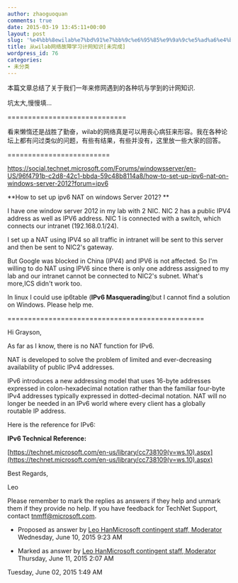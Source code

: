```yaml
---
author: zhaoguoquan
comments: true
date: 2015-03-19 13:45:11+00:00
layout: post
slug: '%e4%bb%8ewilab%e7%bd%91%e7%bb%9c%e6%95%85%e9%9a%9c%e5%ad%a6%e4%b9%a0%e8%ae%a1%e7%bd%91%e7%9f%a5%e8%af%86'
title: 从wilab网络故障学习计网知识[未完成]
wordpress_id: 76
categories:
- 未分类
---
```


本篇文章总结了关于我们一年来修网遇到的各种坑与学到的计网知识.

坑太大,慢慢填...



=============================

看来懒惰还是战胜了勤奋，wilab的网络真是可以用丧心病狂来形容。我在各种论坛上都有问过类似的问题，有些有结果，有些并没有，这里放一些大家的回答。

=========================

https://social.technet.microsoft.com/Forums/windowsserver/en-US/96f4791b-c2d8-42c1-bbda-59c48b8114a8/how-to-set-up-ipv6-nat-on-windows-server-2012?forum=ipv6


**How to set up ipv6 NAT on windows Server 2012? **




I have one window server 2012 in my lab with 2 NIC. NIC 2 has a public IPV4 address as well as IPV6 address. NIC 1 is connected with a switch, which connects our intranet (192.168.0.1/24). 




I set up a NAT using IPV4 so all traffic in intranet will be sent to this server and then be sent to NIC2's gateway. 




But Google was blocked in China (IPV4) and IPV6 is not affected. So I'm willing to do NAT using IPV6 since there is only one address assigned to my lab and our intranet cannot be connected to NIC2's subnet. What's more,ICS didn't work too.




In linux I could use ip6table (**IPv6 Masquerading**)but I cannot find a solution on Windows. Please help me.




================================================




Hi Grayson,




As far as I know, there is no NAT function for IPv6.




NAT is developed to solve the problem of limited and ever-decreasing availability of public IPv4 addresses.




IPv6 introduces a new addressing model that uses 16-byte addresses expressed in colon-hexadecimal notation rather than the familiar four-byte IPv4 addresses typically expressed in dotted-decimal notation. NAT will no longer be needed in an IPv6 world where every client has a globally routable IP address.




Here is the reference for IPv6:




**IPv6 Technical Reference:**




[https://technet.microsoft.com/en-us/library/cc738109(v=ws.10).aspx](https://technet.microsoft.com/en-us/library/cc738109(v=ws.10).aspx)




Best Regards,




Leo




Please remember to mark the replies as answers if they help and unmark them if they provide no help. If you have feedback for TechNet Support, contact tnmff@microsoft.com.






	
  * Proposed as answer by [Leo HanMicrosoft contingent staff, Moderator](https://social.technet.microsoft.com/profile/leo%20han/?type=forum&referrer=http://social.technet.microsoft.com/Forums/windowsserver/en-US/96f4791b-c2d8-42c1-bbda-59c48b8114a8/how-to-set-up-ipv6-nat-on-windows-server-2012?forum=ipv6) Wednesday, June 10, 2015 9:23 AM

	
  * Marked as answer by [Leo HanMicrosoft contingent staff, Moderator](https://social.technet.microsoft.com/profile/leo%20han/?type=forum&referrer=http://social.technet.microsoft.com/Forums/windowsserver/en-US/96f4791b-c2d8-42c1-bbda-59c48b8114a8/how-to-set-up-ipv6-nat-on-windows-server-2012?forum=ipv6) Thursday, June 11, 2015 2:07 AM




Tuesday, June 02, 2015 1:49 AM



